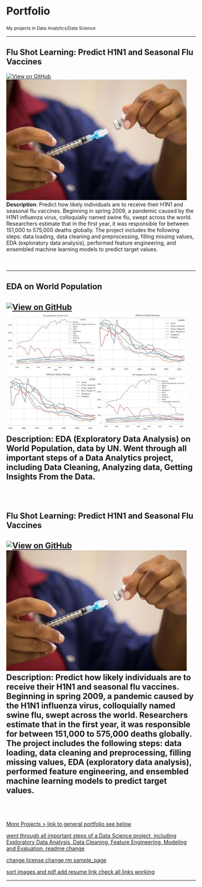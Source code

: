 # Portfolio
<small> My projects in Data Analytics/Data Science </small>

---

## Flu Shot Learning: Predict H1N1 and Seasonal Flu Vaccines

<a href="https://github.com/gshreya5/colab/blob/main/Flu_shot_eda.ipynb"><img src="https://img.shields.io/badge/GitHub-View_on_GitHub-blue?logo=GitHub" alt="View on GitHub"></a>
<br>
<img src="images/p1.jpg?raw=true"/>
<br>
**Description**: Predict how likely individuals are to receive their H1N1 and seasonal flu vaccines. Beginning in spring 2009, a pandemic caused by the H1N1 influenza virus, colloquially named swine flu, swept across the world. Researchers estimate that in the first year, it was responsible for between 151,000 to 575,000 deaths globally. The project includes the following steps: data loading, data cleaning and preprocessing, filling missing values, EDA (exploratory data analysis), performed feature engineering, and ensembled machine learning models to predict target values.<br>
<br><br>

---

## EDA on World Population

<a href=https://github.com/gshreya5/colab/blob/main/world_pop_da.ipynb><img src="https://img.shields.io/badge/GitHub-View_on_GitHub-blue?logo=GitHub" alt="View on GitHub"></a>
<br>
<img src="images/p2.jpg?raw=true"/>
<br>
**Description**: EDA (Exploratory Data Analysis) on World Population, data by UN. Went through all important steps of a Data Analytics project, including Data Cleaning, Analyzing data, Getting Insights From the Data. 
 <br>
<br><br>
---

## Flu Shot Learning: Predict H1N1 and Seasonal Flu Vaccines

<a href="https://github.com/gshreya5/colab/blob/main/Flu_shot_eda.ipynb"><img src="https://img.shields.io/badge/GitHub-View_on_GitHub-blue?logo=GitHub" alt="View on GitHub"></a>
<br>
<img src="images/p1.jpg?raw=true"/>
<br>
**Description**: Predict how likely individuals are to receive their H1N1 and seasonal flu vaccines. Beginning in spring 2009, a pandemic caused by the H1N1 influenza virus, colloquially named swine flu, swept across the world. Researchers estimate that in the first year, it was responsible for between 151,000 to 575,000 deaths globally. The project includes the following steps: data loading, data cleaning and preprocessing, filling missing values, EDA (exploratory data analysis), performed feature engineering, and ensembled machine learning models to predict target values.<br>
<br><br>
---

<a href="" > More Projects > link to general portfolio see below

 went through all important steps of a Data Science project, including  Exploratory Data Analysis, Data Cleaning, Feature Engineering, Modeling and Evaluation. 
readme change

change license
change rm sample_page

sort images and pdf  add resume link 
check all links working

---

